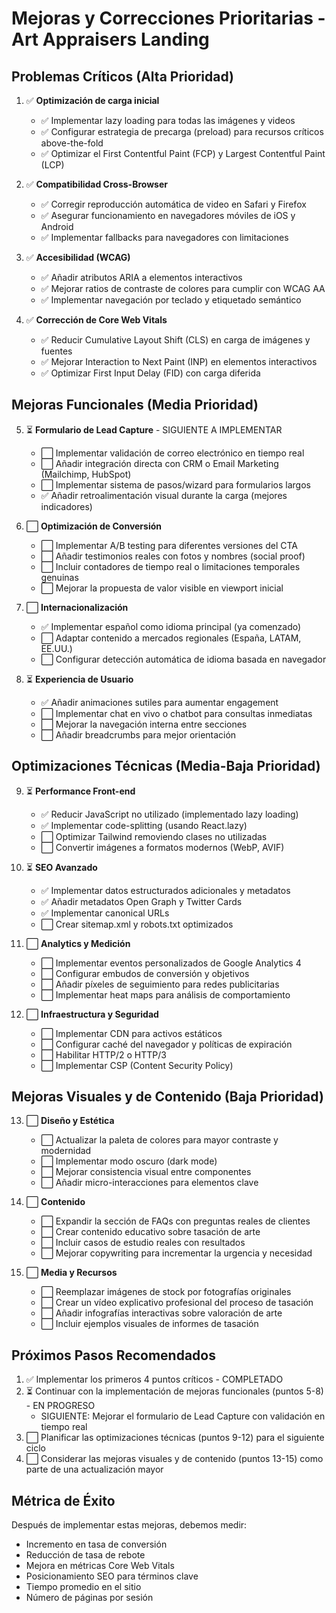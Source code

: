 # Mejoras y Correcciones Prioritarias - Art Appraisers Landing

## Problemas Críticos (Alta Prioridad)

1. ✅ **Optimización de carga inicial**
   - ✅ Implementar lazy loading para todas las imágenes y videos
   - ✅ Configurar estrategia de precarga (preload) para recursos críticos above-the-fold
   - ✅ Optimizar el First Contentful Paint (FCP) y Largest Contentful Paint (LCP)

2. ✅ **Compatibilidad Cross-Browser**
   - ✅ Corregir reproducción automática de video en Safari y Firefox
   - ✅ Asegurar funcionamiento en navegadores móviles de iOS y Android
   - ✅ Implementar fallbacks para navegadores con limitaciones

3. ✅ **Accesibilidad (WCAG)**
   - ✅ Añadir atributos ARIA a elementos interactivos
   - ✅ Mejorar ratios de contraste de colores para cumplir con WCAG AA
   - ✅ Implementar navegación por teclado y etiquetado semántico

4. ✅ **Corrección de Core Web Vitals**
   - ✅ Reducir Cumulative Layout Shift (CLS) en carga de imágenes y fuentes
   - ✅ Mejorar Interaction to Next Paint (INP) en elementos interactivos
   - ✅ Optimizar First Input Delay (FID) con carga diferida

## Mejoras Funcionales (Media Prioridad)

5. ⏳ **Formulario de Lead Capture** - SIGUIENTE A IMPLEMENTAR
   - ⬜ Implementar validación de correo electrónico en tiempo real
   - ⬜ Añadir integración directa con CRM o Email Marketing (Mailchimp, HubSpot)
   - ⬜ Implementar sistema de pasos/wizard para formularios largos
   - ✅ Añadir retroalimentación visual durante la carga (mejores indicadores)

6. ⬜ **Optimización de Conversión**
   - ⬜ Implementar A/B testing para diferentes versiones del CTA
   - ⬜ Añadir testimonios reales con fotos y nombres (social proof)
   - ⬜ Incluir contadores de tiempo real o limitaciones temporales genuinas
   - ⬜ Mejorar la propuesta de valor visible en viewport inicial

7. ⬜ **Internacionalización**
   - ✅ Implementar español como idioma principal (ya comenzado)
   - ⬜ Adaptar contenido a mercados regionales (España, LATAM, EE.UU.)
   - ⬜ Configurar detección automática de idioma basada en navegador

8. ⏳ **Experiencia de Usuario**
   - ✅ Añadir animaciones sutiles para aumentar engagement
   - ⬜ Implementar chat en vivo o chatbot para consultas inmediatas
   - ⬜ Mejorar la navegación interna entre secciones
   - ⬜ Añadir breadcrumbs para mejor orientación

## Optimizaciones Técnicas (Media-Baja Prioridad)

9. ⏳ **Performance Front-end**
   - ✅ Reducir JavaScript no utilizado (implementado lazy loading)
   - ✅ Implementar code-splitting (usando React.lazy)
   - ⬜ Optimizar Tailwind removiendo clases no utilizadas
   - ⬜ Convertir imágenes a formatos modernos (WebP, AVIF)

10. ⏳ **SEO Avanzado**
    - ✅ Implementar datos estructurados adicionales y metadatos
    - ✅ Añadir metadatos Open Graph y Twitter Cards
    - ✅ Implementar canonical URLs
    - ⬜ Crear sitemap.xml y robots.txt optimizados

11. ⬜ **Analytics y Medición**
    - ⬜ Implementar eventos personalizados de Google Analytics 4
    - ⬜ Configurar embudos de conversión y objetivos
    - ⬜ Añadir píxeles de seguimiento para redes publicitarias
    - ⬜ Implementar heat maps para análisis de comportamiento

12. ⬜ **Infraestructura y Seguridad**
    - ⬜ Implementar CDN para activos estáticos
    - ⬜ Configurar caché del navegador y políticas de expiración
    - ⬜ Habilitar HTTP/2 o HTTP/3
    - ⬜ Implementar CSP (Content Security Policy)

## Mejoras Visuales y de Contenido (Baja Prioridad)

13. ⬜ **Diseño y Estética**
    - ⬜ Actualizar la paleta de colores para mayor contraste y modernidad
    - ⬜ Implementar modo oscuro (dark mode)
    - ⬜ Mejorar consistencia visual entre componentes
    - ⬜ Añadir micro-interacciones para elementos clave

14. ⬜ **Contenido**
    - ⬜ Expandir la sección de FAQs con preguntas reales de clientes
    - ⬜ Crear contenido educativo sobre tasación de arte
    - ⬜ Incluir casos de estudio reales con resultados
    - ⬜ Mejorar copywriting para incrementar la urgencia y necesidad

15. ⬜ **Media y Recursos**
    - ⬜ Reemplazar imágenes de stock por fotografías originales
    - ⬜ Crear un vídeo explicativo profesional del proceso de tasación
    - ⬜ Añadir infografías interactivas sobre valoración de arte
    - ⬜ Incluir ejemplos visuales de informes de tasación

## Próximos Pasos Recomendados

1. ✅ Implementar los primeros 4 puntos críticos - COMPLETADO
2. ⏳ Continuar con la implementación de mejoras funcionales (puntos 5-8) - EN PROGRESO
   - SIGUIENTE: Mejorar el formulario de Lead Capture con validación en tiempo real
3. ⬜ Planificar las optimizaciones técnicas (puntos 9-12) para el siguiente ciclo
4. ⬜ Considerar las mejoras visuales y de contenido (puntos 13-15) como parte de una actualización mayor

## Métrica de Éxito

Después de implementar estas mejoras, debemos medir:
- Incremento en tasa de conversión
- Reducción de tasa de rebote
- Mejora en métricas Core Web Vitals
- Posicionamiento SEO para términos clave
- Tiempo promedio en el sitio
- Número de páginas por sesión 